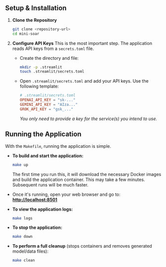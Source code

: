 ## Setup & Installation

1.  **Clone the Repository**
    ```bash
    git clone <repository-url>
    cd mini-soar
    ```

2.  **Configure API Keys**
    This is the most important step. The application reads API keys from a `secrets.toml` file.

    -   Create the directory and file:
        ```bash
        mkdir -p .streamlit
        touch .streamlit/secrets.toml
        ```
    -   Open `.streamlit/secrets.toml` and add your API keys. Use the following template:
        ```toml
        # .streamlit/secrets.toml
        OPENAI_API_KEY = "sk-..."
        GEMINI_API_KEY = "AIza..."
        GROK_API_KEY = "gsk_..."
        ```
        *You only need to provide a key for the service(s) you intend to use.*

## Running the Application

With the `Makefile`, running the application is simple.

-   **To build and start the application:**
    ```bash
    make up
    ```
    The first time you run this, it will download the necessary Docker images and build the application container. This may take a few minutes. Subsequent runs will be much faster.

-   Once it's running, open your web browser and go to:
    **[http://localhost:8501](http://localhost:8501)**

-   **To view the application logs:**
    ```bash
    make logs
    ```

-   **To stop the application:**
    ```bash
    make down
    ```

-   **To perform a full cleanup** (stops containers and removes generated model/data files):
    ```bash
    make clean
    ```